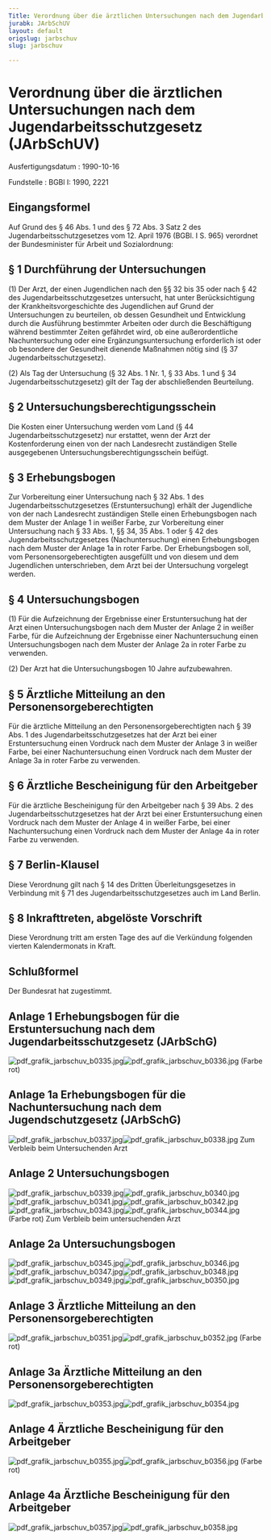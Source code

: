 ```yaml
---
Title: Verordnung über die ärztlichen Untersuchungen nach dem Jugendarbeitsschutzgesetz
jurabk: JArbSchUV
layout: default
origslug: jarbschuv
slug: jarbschuv

---
```


# Verordnung über die ärztlichen Untersuchungen nach dem Jugendarbeitsschutzgesetz (JArbSchUV)

Ausfertigungsdatum
:   1990-10-16

Fundstelle
:   BGBl I: 1990, 2221



## Eingangsformel

Auf Grund des § 46 Abs. 1 und des § 72 Abs. 3 Satz 2 des Jugendarbeitsschutzgesetzes vom 12. April 1976 (BGBl. I S. 965) verordnet der Bundesminister für Arbeit und Sozialordnung:


## § 1 Durchführung der Untersuchungen

(1) Der Arzt, der einen Jugendlichen nach den §§ 32 bis 35 oder nach § 42 des Jugendarbeitsschutzgesetzes untersucht, hat unter Berücksichtigung der Krankheitsvorgeschichte des Jugendlichen auf Grund der Untersuchungen zu beurteilen, ob dessen Gesundheit und Entwicklung durch die Ausführung bestimmter Arbeiten oder durch die Beschäftigung während bestimmter Zeiten gefährdet wird, ob eine außerordentliche Nachuntersuchung oder eine Ergänzungsuntersuchung erforderlich ist oder ob besondere der Gesundheit dienende Maßnahmen nötig sind (§ 37 Jugendarbeitsschutzgesetz).

(2) Als Tag der Untersuchung (§ 32 Abs. 1 Nr. 1, § 33 Abs. 1 und § 34 Jugendarbeitsschutzgesetz) gilt der Tag der abschließenden Beurteilung.


## § 2 Untersuchungsberechtigungsschein

Die Kosten einer Untersuchung werden vom Land (§ 44 Jugendarbeitsschutzgesetz) nur erstattet, wenn der Arzt der Kostenforderung einen von der nach Landesrecht zuständigen Stelle ausgegebenen Untersuchungsberechtigungsschein beifügt.


## § 3 Erhebungsbogen

Zur Vorbereitung einer Untersuchung nach § 32 Abs. 1 des Jugendarbeitsschutzgesetzes (Erstuntersuchung) erhält der Jugendliche von der nach Landesrecht zuständigen Stelle einen Erhebungsbogen nach dem Muster der Anlage 1 in weißer Farbe, zur Vorbereitung einer Untersuchung nach § 33 Abs. 1, §§ 34, 35 Abs. 1 oder § 42 des Jugendarbeitsschutzgesetzes (Nachuntersuchung) einen Erhebungsbogen nach dem Muster der Anlage 1a in roter Farbe. Der Erhebungsbogen soll, vom Personensorgeberechtigten ausgefüllt und von diesem und dem Jugendlichen unterschrieben, dem Arzt bei der Untersuchung vorgelegt werden.


## § 4 Untersuchungsbogen

(1) Für die Aufzeichnung der Ergebnisse einer Erstuntersuchung hat der Arzt einen Untersuchungsbogen nach dem Muster der Anlage 2 in weißer Farbe, für die Aufzeichnung der Ergebnisse einer Nachuntersuchung einen Untersuchungsbogen nach dem Muster der Anlage 2a in roter Farbe zu verwenden.

(2) Der Arzt hat die Untersuchungsbogen 10 Jahre aufzubewahren.


## § 5 Ärztliche Mitteilung an den Personensorgeberechtigten

Für die ärztliche Mitteilung an den Personensorgeberechtigten nach § 39 Abs. 1 des Jugendarbeitsschutzgesetzes hat der Arzt bei einer Erstuntersuchung einen Vordruck nach dem Muster der Anlage 3 in weißer Farbe, bei einer Nachuntersuchung einen Vordruck nach dem Muster der Anlage 3a in roter Farbe zu verwenden.


## § 6 Ärztliche Bescheinigung für den Arbeitgeber

Für die ärztliche Bescheinigung für den Arbeitgeber nach § 39 Abs. 2 des Jugendarbeitsschutzgesetzes hat der Arzt bei einer Erstuntersuchung einen Vordruck nach dem Muster der Anlage 4 in weißer Farbe, bei einer Nachuntersuchung einen Vordruck nach dem Muster der Anlage 4a in roter Farbe zu verwenden.


## § 7 Berlin-Klausel

Diese Verordnung gilt nach § 14 des Dritten Überleitungsgesetzes in Verbindung mit § 71 des Jugendarbeitsschutzgesetzes auch im Land Berlin.


## § 8 Inkrafttreten, abgelöste Vorschrift

Diese Verordnung tritt am ersten Tage des auf die Verkündung folgenden vierten Kalendermonats in Kraft.


## Schlußformel

Der Bundesrat hat zugestimmt.


## Anlage 1 Erhebungsbogen für die Erstuntersuchung nach dem Jugendarbeitsschutzgesetz (JArbSchG)

![pdf_grafik_jarbschuv_b0335.jpg](pdf_grafik_jarbschuv_b0335.jpg)![pdf_grafik_jarbschuv_b0336.jpg](pdf_grafik_jarbschuv_b0336.jpg)
(Farbe rot)

## Anlage 1a Erhebungsbogen für die Nachuntersuchung nach dem Jugendschutzgesetz (JArbSchG)

![pdf_grafik_jarbschuv_b0337.jpg](pdf_grafik_jarbschuv_b0337.jpg)![pdf_grafik_jarbschuv_b0338.jpg](pdf_grafik_jarbschuv_b0338.jpg)
Zum Verbleib beim Untersuchenden Arzt

## Anlage 2 Untersuchungsbogen

![pdf_grafik_jarbschuv_b0339.jpg](pdf_grafik_jarbschuv_b0339.jpg)![pdf_grafik_jarbschuv_b0340.jpg](pdf_grafik_jarbschuv_b0340.jpg)![pdf_grafik_jarbschuv_b0341.jpg](pdf_grafik_jarbschuv_b0341.jpg)![pdf_grafik_jarbschuv_b0342.jpg](pdf_grafik_jarbschuv_b0342.jpg)![pdf_grafik_jarbschuv_b0343.jpg](pdf_grafik_jarbschuv_b0343.jpg)![pdf_grafik_jarbschuv_b0344.jpg](pdf_grafik_jarbschuv_b0344.jpg)
(Farbe rot)
Zum Verbleib beim untersuchenden Arzt

## Anlage 2a Untersuchungsbogen

![pdf_grafik_jarbschuv_b0345.jpg](pdf_grafik_jarbschuv_b0345.jpg)![pdf_grafik_jarbschuv_b0346.jpg](pdf_grafik_jarbschuv_b0346.jpg)![pdf_grafik_jarbschuv_b0347.jpg](pdf_grafik_jarbschuv_b0347.jpg)![pdf_grafik_jarbschuv_b0348.jpg](pdf_grafik_jarbschuv_b0348.jpg)![pdf_grafik_jarbschuv_b0349.jpg](pdf_grafik_jarbschuv_b0349.jpg)![pdf_grafik_jarbschuv_b0350.jpg](pdf_grafik_jarbschuv_b0350.jpg)

## Anlage 3 Ärztliche Mitteilung an den Personensorgeberechtigten

![pdf_grafik_jarbschuv_b0351.jpg](pdf_grafik_jarbschuv_b0351.jpg)![pdf_grafik_jarbschuv_b0352.jpg](pdf_grafik_jarbschuv_b0352.jpg)
(Farbe rot)

## Anlage 3a Ärztliche Mitteilung an den Personensorgeberechtigten

![pdf_grafik_jarbschuv_b0353.jpg](pdf_grafik_jarbschuv_b0353.jpg)![pdf_grafik_jarbschuv_b0354.jpg](pdf_grafik_jarbschuv_b0354.jpg)

## Anlage 4 Ärztliche Bescheinigung für den Arbeitgeber

![pdf_grafik_jarbschuv_b0355.jpg](pdf_grafik_jarbschuv_b0355.jpg)![pdf_grafik_jarbschuv_b0356.jpg](pdf_grafik_jarbschuv_b0356.jpg)
(Farbe rot)

## Anlage 4a Ärztliche Bescheinigung für den Arbeitgeber

![pdf_grafik_jarbschuv_b0357.jpg](pdf_grafik_jarbschuv_b0357.jpg)![pdf_grafik_jarbschuv_b0358.jpg](pdf_grafik_jarbschuv_b0358.jpg)
